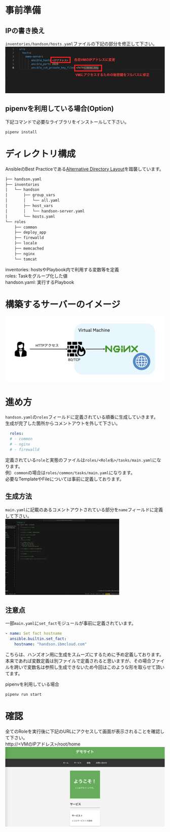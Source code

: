 # 事前準備

## IPの書き換え
`inventories/handson/hosts.yaml`ファイルの下記の部分を修正して下さい。  
![ip-key](./docs/img/01-ip-key.png)

## pipenvを利用している場合(Option)
下記コマンドで必要なライブラリをインストールして下さい。  
```bash
pipenv install
```

# ディレクトリ構成
AnsibleのBest Practiceである[Alternative Directory Layout](https://docs.ansible.com/ansible/2.9/user_guide/playbooks_best_practices.html#alternative-directory-layout)を踏襲しています。  
```bash
├── handson.yaml
├── inventories
│   └── handson
│       ├── group_vars
│       │   └── all.yaml
│       ├── host_vars
│       │   └── handson-server.yaml
│       └── hosts.yaml
└── roles
    ├── common
    ├── deploy_app
    ├── firewalld
    ├── locale
    ├── memcached
    ├── nginx
    └── tomcat
```
inventories: hostsやPlaybook内で利用する変数等を定義  
roles: Taskをグループ化した値  
handson.yaml: 実行するPlaybook  

# 構築するサーバーのイメージ
![diagram](./docs/img/02-diagram2.png)

# 進め方
`handson.yaml`の`roles`フィールドに定義されている順番に生成していきます。  
生成が完了した箇所からコメントアウトを外して下さい。
```yaml
  roles:
  # - common
  # - nginx
  # - firewalld
```
定義されている`role`と実態のファイルは`roles/<Role名>/tasks/main.yaml`になります。  
例）`common`の場合は`roles/common/tasks/main.yaml`になります。  
必要なTemplateやFileについては事前に定義しております。  

## 生成方法
`main.yaml`に記載のあるコメントアウトされている部分を`name`フィールドに定義して下さい。  
![03-generate](./docs/img/03-generate.gif)

## 注意点
一部`main.yaml`に`set_fact`モジュールが事前に定義されています。  
```yaml
- name: Set fact hostname
  ansible.builtin.set_fact:
    hostname: "handson.ibmcloud.com"
```
こちらは、ハンズオン用に生成をスムーズにするために予め定義しております。  
本来であれば変数定義は別ファイルで定義されると思いますが、その場合ファイルを跨いで変数名は参照し生成できないため今回はこのような形を取らせて頂いてます。  

pipenvを利用している場合  
```bash
pipenv run start
```

# 確認
全てのRoleを実行後に下記のURLにアクセスして画面が表示されることを確認して下さい。  
http://<VMのIPアドレス>/root/home  
![04-confirm](./docs/img/04-confirm2.png)
